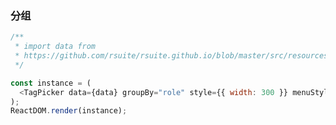 ### 分组

<!--start-code-->

```js
/**
 * import data from
 * https://github.com/rsuite/rsuite.github.io/blob/master/src/resources/data/users.js
 */

const instance = (
  <TagPicker data={data} groupBy="role" style={{ width: 300 }} menuStyle={{width: 300}} />
);
ReactDOM.render(instance);
```

<!--end-code-->
